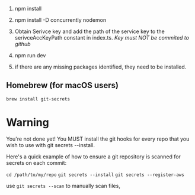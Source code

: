 1. npm install

2. npm install -D concurrently nodemon

3. Obtain Serivce key and add the path of the service key to the serivceAccKeyPath constant in index.ts.
*Key must NOT be commited to github*

3. npm run dev

4. if there are any missing packages identified, they need to be installed. 


## Homebrew (for macOS users)
`brew install git-secrets`

# Warning
You're not done yet! You MUST install the git hooks for every repo that you wish to use with git secrets --install.

Here's a quick example of how to ensure a git repository is scanned for secrets on each commit:

`cd /path/to/my/repo`
`git secrets --install`
`git secrets --register-aws`

use `git secrets --scan` to manually scan files, 